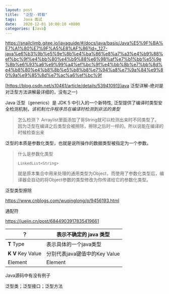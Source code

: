 ```yaml
---
layout: post
title:  "泛型--转载"
tags:   Java 面试
date:   2020-12-01 10:00:10 +0800
categories: [Java]
---
```


https://snailclimb.gitee.io/javaguide/#/docs/java/basis/Java%E5%9F%BA%E7%A1%80%E7%9F%A5%E8%AF%86?id=_127-java%e6%b3%9b%e5%9e%8b%e4%ba%86%e8%a7%a3%e4%b9%88%ef%bc%9f%e4%bb%80%e4%b9%88%e6%98%af%e7%b1%bb%e5%9e%8b%e6%93%a6%e9%99%a4%ef%bc%9f%e4%bb%8b%e7%bb%8d%e4%b8%80%e4%b8%8b%e5%b8%b8%e7%94%a8%e7%9a%84%e9%80%9a%e9%85%8d%e7%ac%a6%ef%bc%9f

[https://blog.csdn.net/s10461/article/details/53941091](java 泛型详解-绝对是对泛型方法讲解最详细的，没有之一)

Java 泛型（generics）是 JDK 5 中引入的一个新特性, 泛型提供了编译时类型安全检测机制，*该机制允许程序员在编译时检测到非法的类型*

> 怎么检测？
> Arraylist<Integer>里面添加了哥String就可以检测出来时不同类型了。
> 因为泛型在编译之后类型会被擦除，擦除之后时一样的。所以说能在编译的时候检查出来

泛型的本质是参数化类型，也就是说所操作的数据类型被指定为一个参数。

> 什么是参数化类型
>
> `LinkedList<String>`
>
> 就是原本集合中用来处理的通用类型为Object，而使用了参数化类型后，编译器会自动的将Object参数的类型修改为你传递给它的参数化类型。

泛型类型擦除

https://www.cnblogs.com/wuqinglong/p/9456193.html

通配符

https://juejin.cn/post/6844903917835419661

| ？                | 表示不确定的 java 类型        |
| ----------------- | ----------------------------- |
| **T** Type        | 表示具体的一个java类型        |
| **K V** Key Value | 分别代表java键值中的Key Value |
| Element           | Element                       |

Java源码中有没有例子

泛型类；泛型接口；泛型方法